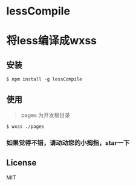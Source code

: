 # lessCompile

# 将less编译成wxss

## 安装

```console
$ npm install -g lessCompile
```
## 使用

> pages 为开发根目录

```
$ wxss ./pages
```

### 如果觉得不错，请动动您的小拇指，star一下

## License

MIT

